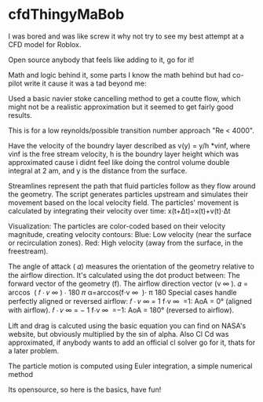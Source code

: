 # cfdThingyMaBob

I was bored and was like screw it why not try to see my best attempt at a CFD model for Roblox.

Open source anybody that feels like adding to it, go for it!

Math and logic behind it, some parts I know the math behind but had co-pilot write it cause it was a tad beyond me:

Used a basic navier stoke cancelling method to get a coutte flow, which might not be a realistic approximation but it seemed to get fairly good results.

This is for a low reynolds/possible transition number approach "Re < 4000".

Have the velocity of the boundry layer described as v(y) = y/h *vinf, where vinf is the free stream velocity, h is the boundry layer height which was approximated
cause i didnt feel like doing the control volume double integral at 2 am, and y is the distance from the surface. 

Streamlines represent the path that fluid particles follow as they flow around the geometry. The script generates particles upstream and simulates their movement based on the local velocity field.
The particles' movement is calculated by integrating their velocity over time:
x(t+Δt)=x(t)+v(t)⋅Δt

Visualization: The particles are color-coded based on their velocity magnitude, creating velocity contours: Blue: Low velocity (near the surface or recirculation zones). Red: High velocity (away from the surface, in the freestream).



 The angle of attack ( 𝛼) measures the orientation of the geometry relative to the airflow direction. It's calculated using the dot product between: The forward vector of the geometry (f). The airflow direction vector (v ∞ ). 𝛼 = arccos ⁡ ( 𝑓 ⋅ 𝑣 ∞ ) ⋅ 180 𝜋 α=arccos(f⋅v ∞ ​ )⋅ π 180 ​ Special cases handle perfectly aligned or reversed airflow: 𝑓 ⋅ 𝑣 ∞ = 1 f⋅v ∞ ​ =1: AoA = 0° (aligned with airflow). 𝑓 ⋅ 𝑣 ∞ = − 1 f⋅v ∞ ​ =−1: AoA = 180° (reversed to airflow).


Lift and drag is calcuted using the basic equation you can find on NASA's website, but obviously multiplied by the sin of alpha. Also Cl Cd was approximated, if anybody wants to 
add an official cl solver go for it, thats for a later problem. 

The particle motion is computed using Euler integration, a simple numerical method

Its opensource, so here is the basics, have fun!